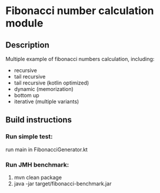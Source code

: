 # Fibonacci number calculation module

## Description

Multiple example of fibonacci numbers calculation, including:

* recursive
* tail recursive
* tail recursive (kotlin optimized)
* dynamic (memorization)
* bottom up
* iterative (multiple variants)

## Build instructions

### Run simple test:

run main in FibonacciGenerator.kt

### Run JMH benchmark:

1. mvn clean package
2. java -jar target/fibonacci-benchmark.jar 

